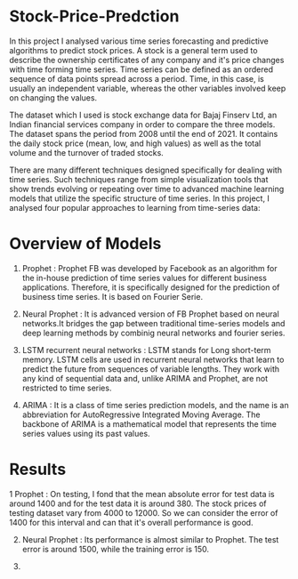 # Stock-Price-Predction
In this project I analysed various time series forecasting and predictive algorithms to predict stock prices. A stock is a general term used to describe the ownership certificates of any company and it's price changes with time forming time series. Time series can be defined as an ordered sequence of data points spread across a period. Time, in this case, is usually an independent variable, whereas the other variables involved keep on changing the values.

The dataset which I used is stock exchange data for Bajaj Finserv Ltd, an Indian financial services company in order to compare the three models. The dataset spans the period from 2008 until the end of 2021. It contains the daily stock price (mean, low, and high values) as well as the total volume and the turnover of traded stocks.

There are many different techniques designed specifically for dealing with time series. Such techniques range from simple visualization tools that show trends evolving or repeating over time to advanced machine learning models that utilize the specific structure of time series. In this project, I analysed four popular approaches to learning from time-series data:

# Overview of Models

1. Prophet : Prophet FB was developed by Facebook as an algorithm for the in-house prediction of time series values for different business applications. Therefore, it is specifically designed for the prediction of business time series. It is based on Fourier Serie.

2. Neural Prophet : It is advanced version of FB Prophet based on neural networks.It bridges the gap between traditional time-series models and deep learning methods by combinig neural networks and fourier series.

3. LSTM recurrent neural networks : LSTM stands for Long short-term memory. LSTM cells are used in recurrent neural networks that learn to predict the future from sequences of variable lengths. They work with any kind of sequential data and, unlike ARIMA and Prophet, are not restricted to time series. 

4. ARIMA : It is a class of time series prediction models, and the name is an abbreviation for AutoRegressive Integrated Moving Average. The backbone of ARIMA is a mathematical model that represents the time series values using its past values.

# Results 

1 Prophet :  On testing, I fond that the mean absolute error for test data is around 1400 and for the test data it is around 380. The stock prices of testing dataset vary from 4000 to 12000. So we can consider the error of 1400 for this interval and can that it's overall performance is good.

2. Neural Prophet : Its performance is almost similar to Prophet. The test error is around 1500, while the training error is 150.

3. 
